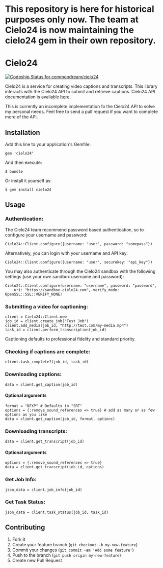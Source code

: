 # This repository is here for historical purposes only now. The team at Cielo24 is now maintaining the cielo24 gem in their own repository.

# Cielo24

[ ![Codeship Status for commondream/cielo24](https://www.codeship.io/projects/3b4c3d90-e3ac-0131-3a67-06aaa1f2b67c/status)](https://www.codeship.io/projects/25486)

Cielo24 is a service for creating video captions and transcripts. This library interacts with the Cielo24 API to submit and retrieve captions. Cielo24 API documentation is available [here](http://cielo24.com/static/cielo24/documents/Cielo24ServicesAPI-v1.4.9.pdf).

This is currently an incomplete implementation fo the Cielo24 API to solve my personal needs. Feel free to send a pull request if you want to complete more of the API.

## Installation

Add this line to your application's Gemfile:

    gem 'cielo24'

And then execute:

    $ bundle

Or install it yourself as:

    $ gem install cielo24

## Usage

### Authentication:

The Cielo24 team recommend password based authentication, so to configure your username and password:

```
Cielo24::Client.configure({username: "user", password: "somepass"})
```

Alternatively, you can login with your username and API key:

```
Cielo24::Client.configure({username: "user", securekey: "api_key"})
```

You may also authenticate through the Cielo24 sandbox with the following settings (use your own sandbox username and password):

```
Cielo24::Client.configure(username: "username", password: "password",
    uri: "https://sandbox.cielo24.com", verify_mode: OpenSSL::SSL::VERIFY_NONE)
```

### Submitting a video for captioning:

```
client = Cielo24::Client.new
job_id = client.create_job("Test Job")
client.add_media(job_id, "http://test.com/my-media.mp4")
task_id = client.perform_transcription(job_id)
```

Captioning defaults to professional fidelity and standard priority.

### Checking if captions are complete:

```
client.task_complete?(job_id, task_id)
```

### Downloading captions:

```
data = client.get_caption(job_id)
```

#### Optional arguments

```
format = "DFXP" # Defaults to "SRT"
options = {:remove_sound_references => true} # add as many or as few options as you like
data = client.get_caption(job_id, format, options)
```

### Downloading transcripts:

```
data = client.get_transcript(job_id)
```

#### Optional arguments

```
options = {:remove_sound_references => true}
data = client.get_transcript(job_id, options)
```

### Get Job Info:

```
json_data = client.job_info(job_id)
```

### Get Task Status:

```
json_data = client.task_status(job_id, task_id)
```

## Contributing

1. Fork it
2. Create your feature branch (`git checkout -b my-new-feature`)
3. Commit your changes (`git commit -am 'Add some feature'`)
4. Push to the branch (`git push origin my-new-feature`)
5. Create new Pull Request
